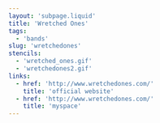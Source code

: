 ```yaml
---
layout: 'subpage.liquid'
title: 'Wretched Ones'
tags:
  - 'bands'
slug: 'wretchedones'
stencils:
  - 'wretched_ones.gif'
  - 'wretchedones2.gif'
links:
  - href: 'http://www.wretchedones.com/'
    title: 'official website'
  - href: 'http://www.wretchedones.com/'
    title: 'myspace'
---
```


